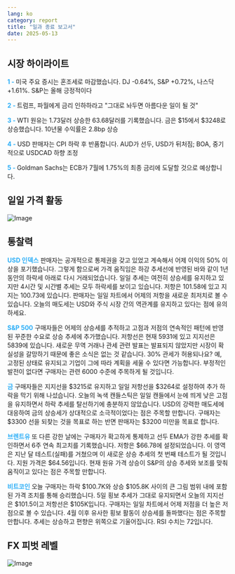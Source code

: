 ```yaml
---
lang: ko
category: report
title: "일과 종료 보고서"
date: 2025-05-13
---
```



<h2>시장 하이라이트</h2>
<strong style="color: #2caef7;">1 - </strong> 미국 주요 증시는 혼조세로 마감했습니다. DJ -0.64%, S&P +0.72%, 나스닥 +1.61%. S&P는 올해 긍정적이다

<strong style="color: #2caef7;">2 - </strong> 트럼프, 파월에게 금리 인하하라고 "그대로 놔두면 아름다운 일이 될 것"

<strong style="color: #2caef7;">3 - </strong> WTI 원유는 1.73달러 상승한 63.68달러를 기록했습니다. 금은 $15에서 $3248로 상승했습니다. 10년물 수익률은 2.8bp 상승

<strong style="color: #2caef7;">4 - </strong> USD 판매자는 CPI 하락 후 반품합니다. AUD가 선두, USD가 뒤처짐; BOA, 중기적으로 USDCAD 하향 조정 

<strong style="color: #2caef7;">5 - </strong> Goldman Sachs는 ECB가 7월에 1.75%의 최종 금리에 도달할 것으로 예상합니다.



<h2>일일 가격 활동</h2>
<img src="https://markleighedu.github.io/img/May-2025/13-May-2025/price.jpg" alt="Image"/>

<h2>통찰력</h2>
<strong style="color: #2caef7;">USD 인덱스</strong> 판매자는 공개적으로 통제권을 갖고 있었고 계속해서 어제 이익의 50% 이상을 포기했습니다. 그렇게 함으로써 가격 움직임은 하강 추세선에 반영된 바와 같이 1년 동안의 하락세 아래로 다시 거래되었습니다. 일일 추세는 여전히 상승세를 유지하고 있지만 4시간 및 시간별 추세는 모두 하락세를 보이고 있습니다. 저항은 101.58에 있고 지지는 100.73에 있습니다. 판매자는 일일 차트에서 어제의 저항을 새로운 최저치로 볼 수 있습니다. 오늘의 매도세는 USD와 주식 시장 간의 역관계를 유지하고 있다는 점에 유의하세요.

<strong style="color: #2caef7;">S&P 500</strong> 구매자들은 어제의 상승세를 추적하고 고점과 저점의 연속적인 패턴에 반영된 꾸준한 수요로 상승 추세에 추가했습니다. 저항선은 현재 5931에 있고 지지선은 5839에 있습니다. 새로운 무역 거래나 관세 관련 발표는 발표되지 않았지만 시장이 확실성을 갈망하기 때문에 좋은 소식은 없는 것 같습니다. 30% 관세가 허용되나요? 예, 고정된 상태로 유지되고 기업이 그에 따라 계획을 세울 수 있다면 가능합니다. 부정적인 발전이 없다면 구매자는 관련 6000 수준에 주목하게 될 것입니다.

<strong style="color: #2caef7;">금</strong> 구매자들은 지지선을 $3215로 유지하고 일일 저항선을 $3264로 설정하여 추가 하락을 막기 위해 나섰습니다. 오늘의 녹색 캔들스틱은 일일 캔들에서 눈에 띄게 낮은 고점을 유지하면서 하락 추세를 탈선하기에 충분하지 않았습니다. USD의 강력한 매도세에 대응하여 금의 상승세가 상대적으로 소극적이었다는 점은 주목할 만합니다. 구매자는 $3300 선을 되찾는 것을 목표로 하는 반면 판매자는 $3200 미만을 목표로 합니다.

<strong style="color: #2caef7;">브렌트유</strong> 또 다른 강한 날에는 구매자가 확고하게 통제하고 선두 EMA가 강한 추세를 확인하면서 6주 연속 최고치를 기록했습니다. 저항은 $66.78에 설정되었습니다. 이 영역은 지난 달 테스트(실패)를 거쳤으며 이 새로운 상승 추세의 첫 번째 테스트가 될 것입니다. 지원 가격은 $64.56입니다. 현재 원유 가격 상승이 S&P의 상승 추세와 보조를 맞춰 움직이고 있다는 점은 주목할 만합니다. 

<strong style="color: #2caef7;">비트코인</strong> 오늘 구매자는 하락 $100.7K와 상승 $105.8K 사이의 큰 그림 범위 내에 포함된 가격 조치를 통해 승리했습니다. 5일 횡보 추세가 그대로 유지되면서 오늘의 지지선은 $101.5이고 저항선은 $105K입니다. 구매자는 일일 차트에서 어제 저점을 더 높은 저점으로 볼 수 있습니다. 4월 이후 유사한 횡보 활동이 상승세를 돌파했다는 점은 주목할 만합니다. 추세는 상승하고 편향은 위쪽으로 기울어집니다. RSI 수치는 72입니다. 



<h2>FX 피벗 레벨</h2>
<img src="https://markleighedu.github.io/img/May-2025/13-May-2025/pivot.jpg" alt="Image"/>